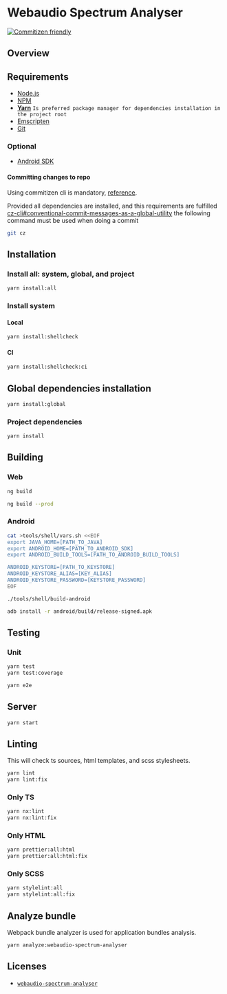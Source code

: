 # Webaudio Spectrum Analyser

[![Commitizen friendly](https://img.shields.io/badge/commitizen-friendly-brightgreen.svg)](http://commitizen.github.io/cz-cli/)

## Overview

## Requirements

- [Node.js](https://nodejs.org/)
- [NPM](https://nodejs.org/)
- **[Yarn](https://yarnpkg.com/)** `Is preferred package manager for dependencies installation in the project root`
- [Emscripten](https://emscripten.org/)
- [Git](https://git-scm.com/)

### Optional

- [Android SDK](https://developer.android.com/studio#command-tools)

#### Committing changes to repo

Using commitizen cli is mandatory, [reference](https://github.com/commitizen/cz-cli).

Provided all dependencies are installed, and this requirements are fulfilled [cz-cli#conventional-commit-messages-as-a-global-utility](https://github.com/commitizen/cz-cli#conventional-commit-messages-as-a-global-utility) the following command must be used when doing a commit

```bash
git cz
```

## Installation

### Install all: system, global, and project

```bash
yarn install:all
```

### Install system

#### Local

```bash
yarn install:shellcheck
```

#### CI

```bash
yarn install:shellcheck:ci
```

## Global dependencies installation

```bash
yarn install:global
```

### Project dependencies

```bash
yarn install
```

## Building

### Web

```bash
ng build
```

```bash
ng build --prod
```

### Android

```bash
cat >tools/shell/vars.sh <<EOF
export JAVA_HOME=[PATH_TO_JAVA]
export ANDROID_HOME=[PATH_TO_ANDROID_SDK]
export ANDROID_BUILD_TOOLS=[PATH_TO_ANDROID_BUILD_TOOLS]

ANDROID_KEYSTORE=[PATH_TO_KEYSTORE]
ANDROID_KEYSTORE_ALIAS=[KEY_ALIAS]
ANDROID_KEYSTORE_PASSWORD=[KEYSTORE_PASSWORD]
EOF

./tools/shell/build-android

adb install -r android/build/release-signed.apk
```

## Testing

### Unit

```bash
yarn test
yarn test:coverage
```

```bash
yarn e2e
```

## Server

```bash
yarn start
```

## Linting

This will check ts sources, html templates, and scss stylesheets.

```bash
yarn lint
yarn lint:fix
```

### Only TS

```bash
yarn nx:lint
yarn nx:lint:fix
```

### Only HTML

```bash
yarn prettier:all:html
yarn prettier:all:html:fix
```

### Only SCSS

```bash
yarn stylelint:all
yarn stylelint:all:fix
```

## Analyze bundle

Webpack bundle analyzer is used for application bundles analysis.

```bash
yarn analyze:webaudio-spectrum-analyser
```

## Licenses

- [`webaudio-spectrum-analyser`](LICENSE)
